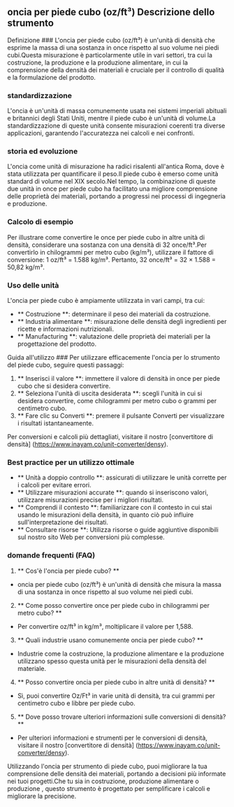 ## oncia per piede cubo (oz/ft³) Descrizione dello strumento

Definizione ###
L'oncia per piede cubo (oz/ft³) è un'unità di densità che esprime la massa di una sostanza in once rispetto al suo volume nei piedi cubi.Questa misurazione è particolarmente utile in vari settori, tra cui la costruzione, la produzione e la produzione alimentare, in cui la comprensione della densità dei materiali è cruciale per il controllo di qualità e la formulazione del prodotto.

### standardizzazione
L'oncia è un'unità di massa comunemente usata nei sistemi imperiali abituali e britannici degli Stati Uniti, mentre il piede cubo è un'unità di volume.La standardizzazione di queste unità consente misurazioni coerenti tra diverse applicazioni, garantendo l'accuratezza nei calcoli e nei confronti.

### storia ed evoluzione
L'oncia come unità di misurazione ha radici risalenti all'antica Roma, dove è stata utilizzata per quantificare il peso.Il piede cubo è emerso come unità standard di volume nel XIX secolo.Nel tempo, la combinazione di queste due unità in once per piede cubo ha facilitato una migliore comprensione delle proprietà dei materiali, portando a progressi nei processi di ingegneria e produzione.

### Calcolo di esempio
Per illustrare come convertire le once per piede cubo in altre unità di densità, considerare una sostanza con una densità di 32 once/ft³.Per convertirlo in chilogrammi per metro cubo (kg/m³), utilizzare il fattore di conversione:
1 oz/ft³ = 1.588 kg/m³.
Pertanto, 32 once/ft³ = 32 × 1.588 = 50,82 kg/m³.

### Uso delle unità
L'oncia per piede cubo è ampiamente utilizzata in vari campi, tra cui:
- ** Costruzione **: determinare il peso dei materiali da costruzione.
- ** Industria alimentare **: misurazione delle densità degli ingredienti per ricette e informazioni nutrizionali.
- ** Manufacturing **: valutazione delle proprietà dei materiali per la progettazione del prodotto.

Guida all'utilizzo ###
Per utilizzare efficacemente l'oncia per lo strumento del piede cubo, seguire questi passaggi:
1. ** Inserisci il valore **: immettere il valore di densità in once per piede cubo che si desidera convertire.
2. ** Seleziona l'unità di uscita desiderata **: scegli l'unità in cui si desidera convertire, come chilogrammi per metro cubo o grammi per centimetro cubo.
3. ** Fare clic su Converti **: premere il pulsante Converti per visualizzare i risultati istantaneamente.

Per conversioni e calcoli più dettagliati, visitare il nostro [convertitore di densità] (https://www.inayam.co/unit-converter/densy).

### Best practice per un utilizzo ottimale
- ** Unità a doppio controllo **: assicurati di utilizzare le unità corrette per i calcoli per evitare errori.
- ** Utilizzare misurazioni accurate **: quando si inseriscono valori, utilizzare misurazioni precise per i migliori risultati.
- ** Comprendi il contesto **: familiarizzare con il contesto in cui stai usando le misurazioni della densità, in quanto ciò può influire sull'interpretazione dei risultati.
- ** Consultare risorse **: Utilizza risorse o guide aggiuntive disponibili sul nostro sito Web per conversioni più complesse.

### domande frequenti (FAQ)

1. ** Cos'è l'oncia per piede cubo? **
- oncia per piede cubo (oz/ft³) è un'unità di densità che misura la massa di una sostanza in once rispetto al suo volume nei piedi cubi.

2. ** Come posso convertire once per piede cubo in chilogrammi per metro cubo? **
- Per convertire oz/ft³ in kg/m³, moltiplicare il valore per 1,588.

3. ** Quali industrie usano comunemente oncia per piede cubo? **
- Industrie come la costruzione, la produzione alimentare e la produzione utilizzano spesso questa unità per le misurazioni della densità del materiale.

4. ** Posso convertire oncia per piede cubo in altre unità di densità? **
- Sì, puoi convertire Oz/Ft³ in varie unità di densità, tra cui grammi per centimetro cubo e libbre per piede cubo.

5. ** Dove posso trovare ulteriori informazioni sulle conversioni di densità? **
- Per ulteriori informazioni e strumenti per le conversioni di densità, visitare il nostro [convertitore di densità] (https://www.inayam.co/unit-converter/densy).

Utilizzando l'oncia per strumento di piede cubo, puoi migliorare la tua comprensione delle densità dei materiali, portando a decisioni più informate nei tuoi progetti.Che tu sia in costruzione, produzione alimentare o produzione , questo strumento è progettato per semplificare i calcoli e migliorare la precisione.